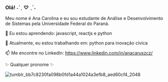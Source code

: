 ### Olá! ˗ˋˏ ♡ ˎˊ˗

Meu nome é Ana Carolina e eu sou estudante de Análise e Desenvolvimento de Sistemas pela Universidade Federal do Paraná.


🌱 Eu estou aprendendo: javascript, reactjs e python

🔭 Atualmente, eu estou trabalhando em: python para inovação cívica

📫 Me encontre no LinkedIn: https://www.linkedin.com/in/anacaruszcz/

✨ Qualquer pronome ✨

![tumblr_bb7c8230fa098b0fd1a44a1024a3efb8_aed60cf4_2048](https://user-images.githubusercontent.com/78112637/183141479-039aeb3c-bebb-4e17-843d-86064247464e.jpg)
